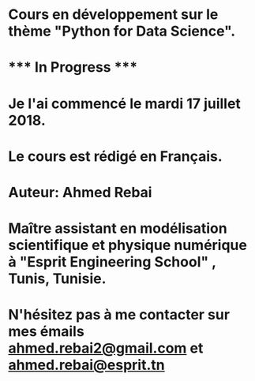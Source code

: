 # Cours en développement sur le thème "Python for Data Science".

# *** In Progress ***

# Je l'ai commencé le mardi 17 juillet 2018.

# Le cours est rédigé en Français.

# Auteur: Ahmed Rebai

# Maître assistant en modélisation scientifique et physique numérique à "Esprit Engineering School" , Tunis, Tunisie.

# N'hésitez pas à me contacter sur mes émails ahmed.rebai2@gmail.com et ahmed.rebai@esprit.tn

